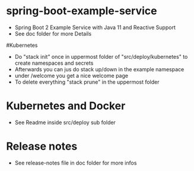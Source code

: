 # spring-boot-example-service
- Spring Boot 2 Example Service with Java 11 and Reactive Support
- See doc folder for more Details
             
#Kubernetes
- Do "stack init" once in uppermost folder of "src/deploy/kubernetes" to create namespaces and secrets
- Afterwards you can jus do stack up/down in the example namespace
- under <yourip>/welcome you get a nice welcome page
- To delete everything "stack prune" in the uppermost folder


# Kubernetes and Docker
- See Readme inside src/deploy sub folder 

# Release notes
- See release-notes file in doc folder for more infos